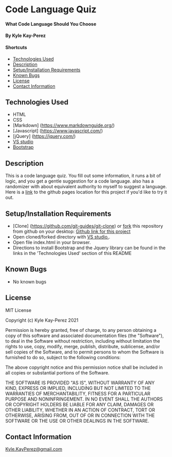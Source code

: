 # Code Language Quiz

#### What Code Language Should You Choose

#### By Kyle Kay-Perez

#### Shortcuts
- [Technologies Used](#technologies-used)
- [Description](#description)
- [Setup/Installation Requirements](#setup/installation-requirements)
- [Known Bugs](#known-bugs)
- [License](#license)
- [Contact Information](#contact-information)

## Technologies Used

* HTML
* CSS
* [Markdown] (https://www.markdownguide.org/)
* [Javascript] (https://www.javascript.com/)
* [jQuery] (https://jquery.com/)
* [VS studio](https://code.visualstudio.com/)
* [Bootstrap](https://getbootstrap.com/) 

## Description

This is a code language quiz. You fill out some information, it runs a bit of logic, and you get a gentle suggestion for a code language. also has a randomizer with about equivalent authority to myself to suggest a language. Here is a [link](https://professional-pigeon.github.io/language-selector/) to the github pages location for this project if you'd like to try it out.

## Setup/Installation Requirements

* [Clone] (https://github.com/git-guides/git-clone) or [fork](https://docs.github.com/en/github/getting-started-with-github/quickstart/fork-a-repo) this repository from github on your desktop: [Github link for this project](https://github.com/professional-pigeon/language-selector)
* Open cloned/forked directory with [VS studio.](https://code.visualstudio.com/). 
* Open file index.html in your browser.
* Directions to install Bootstrap and the Jquery library can be found in the links in the 'Technologies Used' section of this README

## Known Bugs

* No known bugs

## License

MIT License

Copyright (c) Kyle Kay-Perez 2021

Permission is hereby granted, free of charge, to any person obtaining a copy of this software and associated documentation files (the "Software"), to deal in the Software without restriction, including without limitation the rights to use, copy, modify, merge, publish, distribute, sublicense, and/or sell copies of the Software, and to permit persons to whom the Software is furnished to do so, subject to the following conditions:

The above copyright notice and this permission notice shall be included in all copies or substantial portions of the Software.

THE SOFTWARE IS PROVIDED "AS IS", WITHOUT WARRANTY OF ANY KIND, EXPRESS OR IMPLIED, INCLUDING BUT NOT LIMITED TO THE WARRANTIES OF MERCHANTABILITY, FITNESS FOR A PARTICULAR PURPOSE AND NONINFRINGEMENT. IN NO EVENT SHALL THE AUTHORS OR COPYRIGHT HOLDERS BE LIABLE FOR ANY CLAIM, DAMAGES OR OTHER LIABILITY, WHETHER IN AN ACTION OF CONTRACT, TORT OR OTHERWISE, ARISING FROM, OUT OF OR IN CONNECTION WITH THE SOFTWARE OR THE USE OR OTHER DEALINGS IN THE SOFTWARE.

## Contact Information

Kyle.KayPerez@gmail.com
